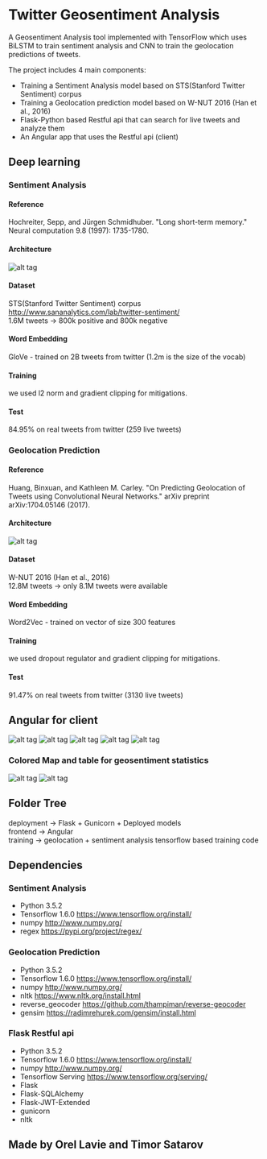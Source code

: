 # Twitter Geosentiment Analysis

A Geosentiment Analysis tool implemented with TensorFlow which uses BiLSTM to train sentiment analysis and CNN to train the geolocation predictions of tweets.

The project includes 4 main components:
- Training a Sentiment Analysis model based on STS(Stanford Twitter Sentiment) corpus
- Training a Geolocation prediction model based on W-NUT 2016 (Han et al., 2016) 
- Flask-Python based Restful api that can search for live tweets and analyze them
- An Angular app that uses the Restful api (client) 

## Deep learning
### Sentiment Analysis
#### Reference
Hochreiter, Sepp, and Jürgen Schmidhuber. "Long short-term memory." Neural computation 9.8 (1997): 1735-1780.
#### Architecture
![alt tag](https://github.com/orel1212/MyWorks/blob/main/Deep%20Learning%20%2B%20Angular%20%2B%20Flask/GeoSentiment%20Analysis/bilstm.png)
#### Dataset
 STS(Stanford Twitter Sentiment) corpus <a>http://www.sananalytics.com/lab/twitter-sentiment/</a><br>
 1.6M tweets -> 800k positive and 800k negative
#### Word Embedding
GloVe - trained on 2B tweets from twitter (1.2m is the size of the vocab)
#### Training
we used l2 norm and gradient clipping for mitigations.
#### Test
84.95% on real tweets from twitter (259 live tweets)

### Geolocation Prediction
#### Reference
Huang, Binxuan, and Kathleen M. Carley. "On Predicting Geolocation of Tweets using Convolutional Neural Networks." arXiv preprint arXiv:1704.05146 (2017).
#### Architecture
![alt tag](https://github.com/orel1212/MyWorks/blob/main/Deep%20Learning%20%2B%20Angular%20%2B%20Flask/GeoSentiment%20Analysis/cnn.png)
#### Dataset
W-NUT 2016 (Han et al., 2016) <br>
12.8M tweets -> only 8.1M tweets were available
#### Word Embedding
Word2Vec - trained on vector of size 300 features
#### Training
we used dropout regulator and gradient clipping for mitigations.
#### Test
91.47% on real tweets from twitter (3130 live tweets)

## Angular for client
![alt tag](https://github.com/orel1212/MyWorks/blob/main/Deep%20Learning%20%2B%20Angular%20%2B%20Flask/GeoSentiment%20Analysis/main.png)
![alt tag](https://github.com/orel1212/MyWorks/blob/main/Deep%20Learning%20%2B%20Angular%20%2B%20Flask/GeoSentiment%20Analysis/login.png)
![alt tag](https://github.com/orel1212/MyWorks/blob/main/Deep%20Learning%20%2B%20Angular%20%2B%20Flask/GeoSentiment%20Analysis/online_search.png)
![alt tag](https://github.com/orel1212/MyWorks/blob/main/Deep%20Learning%20%2B%20Angular%20%2B%20Flask/GeoSentiment%20Analysis/demo_search.png)
![alt tag](https://github.com/orel1212/MyWorks/blob/main/Deep%20Learning%20%2B%20Angular%20%2B%20Flask/GeoSentiment%20Analysis/hashtag_cloud.png)

### Colored Map and table for geosentiment statistics
![alt tag](https://github.com/orel1212/MyWorks/blob/main/Deep%20Learning%20%2B%20Angular%20%2B%20Flask/GeoSentiment%20Analysis/map_statistics.png)
![alt tag](https://github.com/orel1212/MyWorks/blob/main/Deep%20Learning%20%2B%20Angular%20%2B%20Flask/GeoSentiment%20Analysis/table_statistics.png)

## Folder Tree
deployment -> Flask + Gunicorn + Deployed models <br>
frontend -> Angular <br>
training -> geolocation + sentiment analysis tensorflow based training code <br>


## Dependencies
### Sentiment Analysis
* Python 3.5.2
* Tensorflow 1.6.0
    https://www.tensorflow.org/install/
* numpy
    http://www.numpy.org/
* regex
    https://pypi.org/project/regex/
 
 ### Geolocation Prediction
* Python 3.5.2
* Tensorflow 1.6.0
    https://www.tensorflow.org/install/
* numpy
    http://www.numpy.org/
* nltk
    https://www.nltk.org/install.html
* reverse_geocoder
    https://github.com/thampiman/reverse-geocoder
* gensim
    https://radimrehurek.com/gensim/install.html
### Flask Restful api
* Python 3.5.2
* Tensorflow 1.6.0
    https://www.tensorflow.org/install/
* numpy
    http://www.numpy.org/
* Tensorflow Serving
    https://www.tensorflow.org/serving/
* Flask
* Flask-SQLAlchemy
* Flask-JWT-Extended
* gunicorn
* nltk

## Made by Orel Lavie and Timor Satarov
